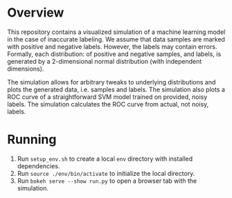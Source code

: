 # Overview

This repository contains a visualized simulation of a machine learning model in
the case of inaccurate labeling. We assume that data samples are marked with
positive and negative labels. However, the labels may contain errors. Formally,
each distribution: of positive and negative samples, and labels, is generated by
a 2-dimensional normal distribution (with independent dimensions).

The simulation allows for arbitrary tweaks to underlying distributions and plots
the generated data, i.e. samples and labels. The simulation also plots a ROC
curve of a straightforward SVM model trained on provided, noisy labels. The
simulation calculates the ROC curve from actual, not noisy, labels.

# Running

1. Run `setup_env.sh` to create a local `env` directory with installed
   dependencies.
2. Run `source ./env/bin/activate` to initialize the local directory.
3. Run `bokeh serve --show run.py` to open a browser tab with the simulation.
